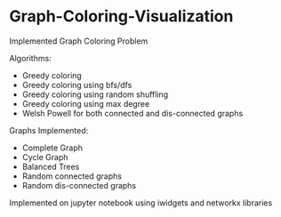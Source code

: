 # Graph-Coloring-Visualization

Implemented Graph Coloring Problem 

Algorithms:
- Greedy coloring
- Greedy coloring using bfs/dfs
- Greedy coloring using random shuffling
- Greedy coloring using max degree
- Welsh Powell for both connected and dis-connected graphs

Graphs Implemented:
- Complete Graph
- Cycle Graph
- Balanced Trees
- Random connected graphs
- Random dis-connected graphs

Implemented on jupyter notebook using iwidgets and networkx libraries
